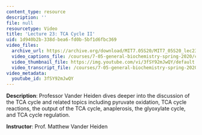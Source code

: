 ```yaml
---
content_type: resource
description: ''
file: null
resourcetype: Video
title: 'Lecture 23: TCA Cycle II'
uid: 1d940b2b-338d-bea6-fd0b-5bf1d6fbc369
video_files:
  archive_url: https://archive.org/download/MIT7.05S20/MIT7_05S20_lec23_300k.mp4
  video_captions_file: /courses/7-05-general-biochemistry-spring-2020/c1182006056758de9dca7462bd42b8c8_3fSY92mJwQY.vtt
  video_thumbnail_file: https://img.youtube.com/vi/3fSY92mJwQY/default.jpg
  video_transcript_file: /courses/7-05-general-biochemistry-spring-2020/cd03756f9711294ddd0ab26ebd19a43f_3fSY92mJwQY.pdf
video_metadata:
  youtube_id: 3fSY92mJwQY
---
```


**Description**: Professor Vander Heiden dives deeper into the discussion of the TCA cycle and related topics including pyruvate oxidation, TCA cycle reactions, the output of the TCA cycle, anaplerosis, the glyoxylate cycle, and TCA cycle regulation. 

**Instructor**: Prof. Matthew Vander Heiden